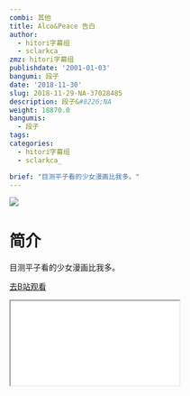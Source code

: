 ```yaml
---
combi: 其他
title: Alco&Peace 告白
author:
  - hitori字幕组
  - sclarkca_
zmz: hitori字幕组
publishdate: '2001-01-03'
bangumi: 段子
date: '2018-11-30'
slug: 2018-11-29-NA-37028485
description: 段子&#8226;NA
weight: 18870.0
bangumis:
  - 段子
tags:
categories:
  - hitori字幕组
  - sclarkca_

brief: "目测平子看的少女漫画比我多。"
---
```

![](https://i.imgur.com/hFL62xJ.jpg)
# 简介  
目测平子看的少女漫画比我多。  

[去B站观看](https://www.bilibili.com/video/av37028485/)
<div class ="resp-container"><iframe class="testiframe" src="//player.bilibili.com/player.html?aid=37028485"", scrolling="no", allowfullscreen="true" > </iframe></div> 
